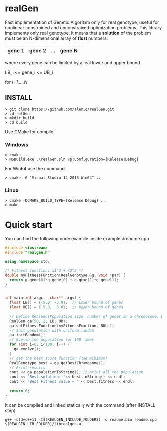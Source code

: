 # realGen
Fast implementation of Genetic Algorithm only for real genotype, useful for nonlinear constrained and unconstrained optimization problems.
This library implements only real genotype, it means that a **solution** of the problem must be an N-dimensional array of **float** numbers:

| gene 1 | gene 2 |   ...  | gene N |
| ------ | ------ | ------ | ------ |

where every gene can be limited by a real lower and upper bound

LB_i <= gene_i <= UB_i

for _i=1,...,N_



## INSTALL
```
> git clone https://github.com/alenic/realGen.git
> cd relGen
> mkdir build
> cd build
```

Use CMake for compile:

### Windows

```
> cmake ..
> MSBuild.exe .\realGen.sln /p:Configuration={Release|Debug}
```

For Win64 use the command

```
> cmake -G "Visual Studio 14 2015 Win64" ..
```

### Linux
```
> cmake -DCMAKE_BUILD_TYPE={Release|Debug} ..
> make
```

# Quick start

You can find the following code example inside examples/readme.cpp

```c++
#include <iostream>
#include "realgen.h"

using namespace std;

/* Fitness function: x1^2 + x2^2 */
double myFitnessFunction(RealGenotype &g, void *par) {
  return g.gene[0]*g.gene[0] + g.gene[1]*g.gene[1];
}


int main(int argc,  char** argv) {
  float LB[] = {-5.0, -5.0};  // Lower bound of genes
  float UB[] = { 5.0,  5.0};  // Upper bound of genes
  
  // Define RealGen(Population size, number of genes in a chromosome, LB, UB)
  RealGen ga(50, 2, LB, UB);
  ga.setFitnessFunction(myFitnessFunction, NULL);
  // Init population with uniform random
  ga.initRandom();
  // Evolve the population for 100 times
  for (int i=0; i<100; i++) {
    ga.evolve();
  }
  // get the best score function (the minimum)
  RealGenotype best = ga.getBestChromosome();
  // Print results
  cout << ga.populationToString(); // print all the population
  cout << "Best solution: "<< best.toString() << endl;
  cout << "Best Fitness value = " << best.fitness << endl;
  
  return 0;
}

  ```
  
  It can be compiled and linked statically with the command (after INSTALL step)
  ```
  g++ -std=c++11 -I$(REALGEN_INCLUDE_FOLDERS) -o readme.bin readme.cpp $(REALGEN_LIB_FOLDER)/librealgen.a
  ```
  

